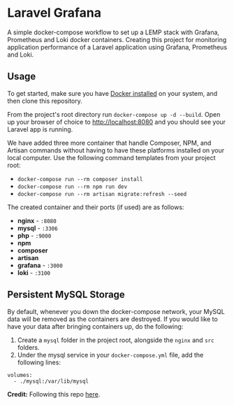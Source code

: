 # Laravel Grafana
A simple docker-compose workflow to set up a LEMP stack with Grafana, Prometheus and Loki docker containers. Creating this project for monitoring application performance of a Laravel application using Grafana, Prometheus and Loki.

## Usage

To get started, make sure you have [Docker installed](https://docs.docker.com/docker-for-mac/install/) on your system, and then clone this repository.

From the project's root directory run `docker-compose up -d --build`. Open up your browser of choice to [http://localhost:8080](http://localhost:8080) and you should see your Laravel app is running. 

We have added three more container that handle Composer, NPM, and Artisan commands without having to have these platforms installed on your local computer. Use the following command templates from your project root:

- `docker-compose run --rm composer install`
- `docker-compose run --rm npm run dev`
- `docker-compose run --rm artisan migrate:refresh --seed` 

The created container and their ports (if used) are as follows:

- **nginx** - `:8080`
- **mysql** - `:3306`
- **php** - `:9000`
- **npm**
- **composer**
- **artisan**
- **grafana** - `:3000`
- **loki** - `:3100`

## Persistent MySQL Storage

By default, whenever you down the docker-compose network, your MySQL data will be removed as the containers are destroyed. If you would like to have your data after bringing containers up, do the following:

1. Create a `mysql` folder in the project root, alongside the `nginx` and `src` folders.
2. Under the mysql service in your `docker-compose.yml` file, add the following lines:

```
volumes:
  - ./mysql:/var/lib/mysql
```



**Credit:** Following this repo [here](https://github.com/aschmelyun/laravel-grafana-dashboard).
